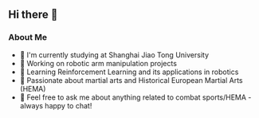 ## Hi there 👋



### About Me
- 🏫 I'm currently studying at Shanghai Jiao Tong University
- 🔭 Working on robotic arm manipulation projects
- 🌱 Learning Reinforcement Learning and its applications in robotics
- 🥋 Passionate about martial arts and Historical European Martial Arts (HEMA)
- 💬 Feel free to ask me about anything related to combat sports/HEMA - always happy to chat!

